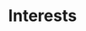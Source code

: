 ---
layout: list
title:  Interests
slug:   interests
description: >
  My favourite things. 
menu: true
---